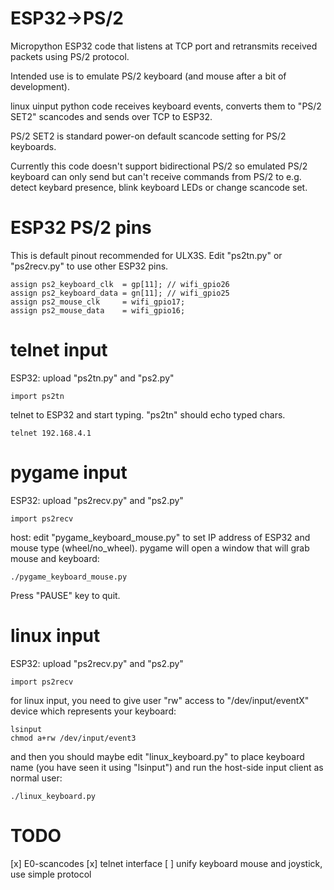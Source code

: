 # ESP32->PS/2

Micropython ESP32 code that listens at TCP port and
retransmits received packets using PS/2 protocol.

Intended use is to emulate PS/2 keyboard (and mouse after
a bit of development).

linux uinput python code receives keyboard events,
converts them to "PS/2 SET2" scancodes and
sends over TCP to ESP32.

PS/2 SET2 is standard power-on default scancode setting
for PS/2 keyboards.

Currently this code doesn't support bidirectional PS/2 so
emulated PS/2 keyboard can only send but can't receive commands
from PS/2 to e.g. detect keybard presence, blink keyboard LEDs
or change scancode set.

# ESP32 PS/2 pins

This is default pinout recommended for ULX3S.
Edit "ps2tn.py" or "ps2recv.py" to use other ESP32 pins.

    assign ps2_keyboard_clk  = gp[11]; // wifi_gpio26
    assign ps2_keyboard_data = gn[11]; // wifi_gpio25
    assign ps2_mouse_clk     = wifi_gpio17;
    assign ps2_mouse_data    = wifi_gpio16;

# telnet input

ESP32: upload "ps2tn.py" and "ps2.py"

    import ps2tn

telnet to ESP32 and start typing. "ps2tn" should echo typed chars.

    telnet 192.168.4.1

# pygame input

ESP32: upload "ps2recv.py" and "ps2.py"

    import ps2recv

host: edit "pygame_keyboard_mouse.py" to set IP address of ESP32 and mouse type
(wheel/no_wheel). pygame will open a window that will grab
mouse and keyboard:

    ./pygame_keyboard_mouse.py

Press "PAUSE" key to quit.

# linux input

ESP32: upload "ps2recv.py" and "ps2.py"

    import ps2recv

for linux input, you need to give user "rw" access to "/dev/input/eventX"
device which represents your keyboard:

    lsinput
    chmod a+rw /dev/input/event3

and then you should maybe edit "linux_keyboard.py" to place keyboard name
(you have seen it using "lsinput") and run the host-side input client
as normal user:

    ./linux_keyboard.py

# TODO

[x] E0-scancodes
[x] telnet interface
[ ] unify keyboard mouse and joystick, use simple protocol
